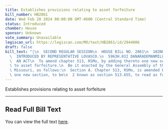 ```yaml
---
title: Establishes provisions relating to asset forfeiture
bill_number: HB2861
date: Wed Feb 28 2024 00:00:00 GMT-0600 (Central Standard Time)
status: Introduced
chamber: House
sponsor: Unknown
vote_summary: Unavailable
legiscan_url: https://legiscan.com/MO/text/HB2861/id/2944006
draft: false
bill_text: "|\n  SECOND REGULAR SESSION\n  HOUSE BILL NO. 2861\n  102ND GENERAL ASSEMBLY\n\
  \  INTRODUCED BY REPRESENTATIVE LOVASCO.\n  5963H.01I DANARADEMANMILLER,ChiefClerk\n\
  \  AN ACT\n  To amend chapter 513, RSMo, by adding thereto one new section relating\
  \ to asset forfeiture.\n  Be it enacted by the General Assembly of the state of\
  \ Missouri, as follows:\n  Section A. Chapter 513, RSMo, is amended by adding thereto\
  \ one new section, to be\n  2 known as section 513.655, to read as follows:"
---
```

Establishes provisions relating to asset forfeiture

---

## Read Full Bill Text

You can view the full text [here](https://legiscan.com/MO/text/HB2861/id/2944006).
